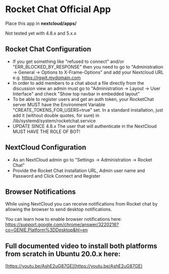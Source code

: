 # Rocket Chat Official App
Place this app in **nextcloud/apps/**

Not tested yet with 4.8.x and 5.x.x

## Rocket Chat Configuration
- If you get something like "refused to connect" and/or "ERR_BLOCKED_BY_RESPONSE" then you need to go to "Administration -> General -> Options to X-Frame-Options" and add your Nextcloud URL e.g. https://rgwit.mydomain.com
- In order to add members to a chat about a file directly from the discussion view an admin must go to "Administration -> Layout -> User Interface" and check "Show top navbar in embedded layout"
- To be able to register users and get an auth token, your RocketChat server MUST have the Environment Variable "CREATE_TOKENS_FOR_USERS=true" set. In a standard installation, just add it (without double quotes, for sure) in /lib/systemd/system/rocketchat.service
- UPDATE SINCE 4.8.x The user that will authenticate in the NextCloud MUST HAVE THE ROLE OF BOT!

## NextCloud Configuration
- As an NextCloud admin go to "Settings -> Administration -> Rocket Chat"
- Provide the Rocket Chat installation URL, Admin user name and Password and Click Connect and Register

## Browser Notifications
While using NextCloud you can receive notifications from Rocket chat by allowing the browser to send desktop notifications.

You can learn how to enable browser notifications here: https://support.google.com/chrome/answer/3220216?co=GENIE.Platform%3DDesktop&hl=en

## Full documented video to install both platforms from scratch in Ubuntu 20.0.x here:

[https://youtu.be/AshE2uG87GE](https://youtu.be/AshE2uG87GE)

